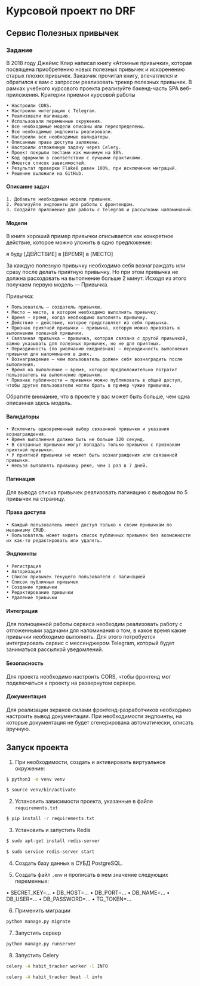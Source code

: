 # Курсовой проект по DRF
## Сервис Полезных привычек

### Задание

В 2018 году Джеймс Клир написал книгу «Атомные привычки», которая посвящена приобретению новых полезных привычек и искоренению старых плохих привычек. Заказчик прочитал книгу, впечатлился и обратился к вам с запросом реализовать трекер полезных привычек.
В рамках учебного курсового проекта реализуйте бэкенд-часть SPA веб-приложения.
Критерии приемки курсовой работы

    • Настроили CORS.
    • Настроили интеграцию с Telegram.
    • Реализовали пагинацию.
    • Использовали переменные окружения.
    • Все необходимые модели описаны или переопределены.
    • Все необходимые эндпоинты реализовали.
    • Настроили все необходимые валидаторы.
    • Описанные права доступа заложены.
    • Настроили отложенную задачу через Celery.
    • Проект покрыли тестами как минимум на 80%.
    • Код оформили в соответствии с лучшими практиками.
    • Имеется список зависимостей.
    • Результат проверки Flake8 равен 100%, при исключении миграций.
    • Решение выложили на GitHub.

#### Описание задач

    1. Добавьте необходимые модели привычек.
    2. Реализуйте эндпоинты для работы с фронтендом.
    3. Создайте приложение для работы с Telegram и рассылками напоминаний.

#### Модели

В книге хороший пример привычки описывается как конкретное действие, которое можно уложить в одно предложение:

я буду [ДЕЙСТВИЕ] в [ВРЕМЯ] в [МЕСТО]

За каждую полезную привычку необходимо себя вознаграждать или сразу после делать приятную привычку. Но при этом привычка не должна расходовать на выполнение больше 2 минут. Исходя из этого получаем первую модель — Привычка.

Привычка:

    • Пользователь — создатель привычки.
    • Место — место, в котором необходимо выполнять привычку.
    • Время — время, когда необходимо выполнять привычку.
    • Действие — действие, которое представляет из себя привычка.
    • Признак приятной привычки — привычка, которую можно привязать к выполнению полезной привычки.
    • Связанная привычка — привычка, которая связана с другой привычкой, важно указывать для полезных привычек, но не для приятных.
    • Периодичность (по умолчанию ежедневная) — периодичность выполнения привычки для напоминания в днях.
    • Вознаграждение — чем пользователь должен себя вознаградить после выполнения.
    • Время на выполнение — время, которое предположительно потратит пользователь на выполнение привычки.
    • Признак публичности — привычки можно публиковать в общий доступ, чтобы другие пользователи могли брать в пример чужие привычки.

Обратите внимание, что в проекте у вас может быть больше, чем одна описанная здесь модель.

#### Валидаторы

    • Исключить одновременный выбор связанной привычки и указания вознаграждения.
    • Время выполнения должно быть не больше 120 секунд.
    • В связанные привычки могут попадать только привычки с признаком приятной привычки.
    • У приятной привычки не может быть вознаграждения или связанной привычки.
    • Нельзя выполнять привычку реже, чем 1 раз в 7 дней.

#### Пагинация

Для вывода списка привычек реализовать пагинацию с выводом по 5 привычек на страницу.

#### Права доступа

    • Каждый пользователь имеет доступ только к своим привычкам по механизму CRUD.
    • Пользователь может видеть список публичных привычек без возможности их как-то редактировать или удалять.

#### Эндпоинты

    • Регистрация
    • Авторизация
    • Список привычек текущего пользователя с пагинацией
    • Список публичных привычек
    • Создание привычки
    • Редактирование привычки
    • Удаление привычки

#### Интеграция

Для полноценной работы сервиса необходим реализовать работу с отложенными задачами для напоминания о том, в какое время какие привычки необходимо выполнять.
Для этого потребуется интегрировать сервис с мессенджером Telegram, который будет заниматься рассылкой уведомлений.

#### Безопасность

Для проекта необходимо настроить CORS, чтобы фронтенд мог подключаться к проекту на развернутом сервере.

#### Документация

Для реализации экранов силами фронтенд-разработчиков необходимо настроить вывод документации. При необходимости эндпоинты, на которые документация не будет сгенерирована автоматически, описать вручную.


## Запуск проекта

1. При необходимости, создать и активировать виртуальное окружение:
```bash
$ python3 -m venv venv

$ source venv/bin/activate
```
2. Установить зависимости проекта, указанные в файле `requirements.txt`
```bash
$ pip install -r requirements.txt
```
3. Установить и запустить Redis
```bash
$ sudo apt-get install redis-server

$ sudo service redis-server start
```
4. Cоздать базу данных в СУБД PostgreSQL.

5. Создать файл `.env` и прописать в нем значение следующих переменных:

• SECRET_KEY=...
• DB_HOST=...
• DB_PORT=...
• DB_NAME=...
• DB_USER=...
• DB_PASSWORD=...
• TG_TOKEN=...

6. Применить миграции
```bash
python manage.py migrate
```
7. Запустить сервер
```bash
python manage.py runserver
```
8. Запустить Celery
```bash
celery -A habit_tracker worker -l INFO
```
```bash
celery -A habit_tracker beat -l info
```
